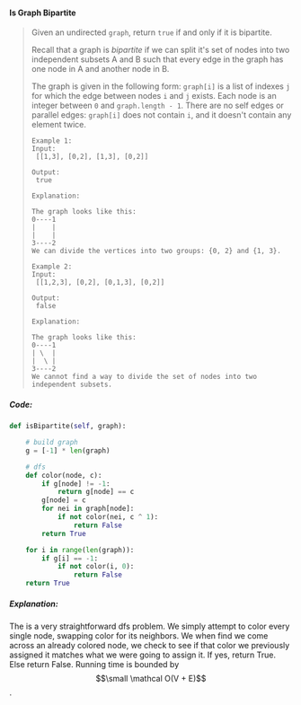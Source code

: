 #### Is Graph Bipartite

> Given an undirected `graph`, return `true` if and only if it is bipartite.
>
> Recall that a graph is _bipartite_ if we can split it's set of nodes into two independent subsets A and B such that every edge in the graph has one node in A and another node in B.
>
> The graph is given in the following form: `graph[i]` is a list of indexes `j` for which the edge between nodes `i` and `j` exists.  Each node is an integer between `0` and `graph.length - 1`.  There are no self edges or parallel edges: `graph[i]` does not contain `i`, and it doesn't contain any element twice.
>
> ```
> Example 1:
> Input:
>  [[1,3], [0,2], [1,3], [0,2]]
>
> Output:
>  true
>
> Explanation:
>  
> The graph looks like this:
> 0----1
> |    |
> |    |
> 3----2
> We can divide the vertices into two groups: {0, 2} and {1, 3}.
> ```
>
> ```
> Example 2:
> Input:
>  [[1,2,3], [0,2], [0,1,3], [0,2]]
>
> Output:
>  false
>
> Explanation:
>  
> The graph looks like this:
> 0----1
> | \  |
> |  \ |
> 3----2
> We cannot find a way to divide the set of nodes into two independent subsets.
> ```

##### Code:

```py
def isBipartite(self, graph):

    # build graph
    g = [-1] * len(graph)

    # dfs
    def color(node, c):
        if g[node] != -1:
            return g[node] == c
        g[node] = c
        for nei in graph[node]:
            if not color(nei, c ^ 1):
                return False
        return True

    for i in range(len(graph)):
        if g[i] == -1:
            if not color(i, 0):
                return False
    return True
```

##### Explanation:

The is a very straightforward dfs problem. We simply attempt to color every single node, swapping color for its neighbors. We when find we come across an already colored node, we check to see if that color we previously assigned it matches what we were going to assign it. If yes, return True. Else return False. Running time is bounded by $$\small \mathcal O(V + E)$$.

